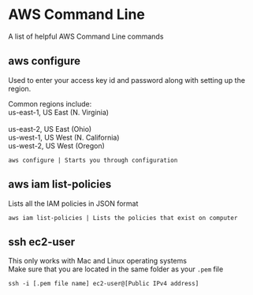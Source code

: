 # AWS Command Line
A list of helpful AWS Command Line commands

## aws configure
Used to enter your access key id and password along with setting up the region.

Common regions include: <br>
us-east-1, US East (N. Virginia) <br>	
us-east-2, US East (Ohio)	<br>
us-west-1, US West (N. California) <br>	
us-west-2, US West (Oregon)	<br>

```
aws configure | Starts you through configuration
```

## aws iam list-policies
Lists all the IAM policies in JSON format

```
aws iam list-policies | Lists the policies that exist on computer
```

## ssh ec2-user
This only works with Mac and Linux operating systems <br>
Make sure that you are located in the same folder as your `.pem` file

```
ssh -i [.pem file name] ec2-user@[Public IPv4 address]
```
